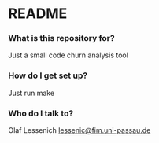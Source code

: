 # README #

### What is this repository for? ###

Just a small code churn analysis tool

### How do I get set up? ###

Just run make

### Who do I talk to? ###

Olaf Lessenich <lessenic@fim.uni-passau.de>